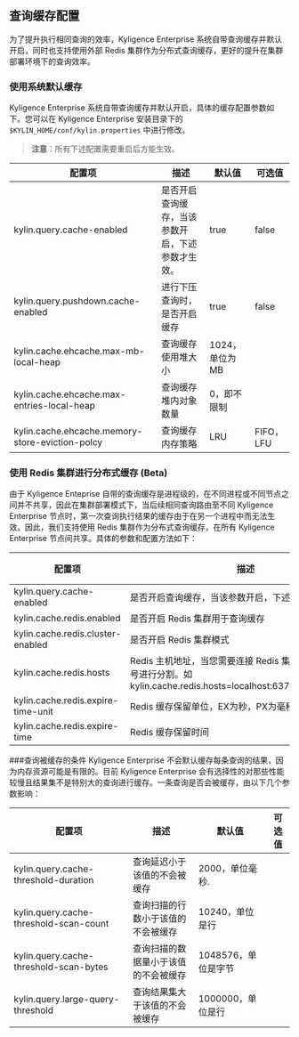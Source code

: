 ## 查询缓存配置

为了提升执行相同查询的效率，Kyligence Enterprise 系统自带查询缓存并默认开启，同时也支持使用外部 Redis 集群作为分布式查询缓存，更好的提升在集群部署环境下的查询效率。

### 使用系统默认缓存

Kyligence Enterprise 系统自带查询缓存并默认开启，具体的缓存配置参数如下。您可以在 Kyligence Enterprise 安装目录下的 `$KYLIN_HOME/conf/kylin.properties` 中进行修改。

> **注意**：所有下述配置需要重启后方能生效。

| 配置项                                          | 描述                                             | 默认值         | 可选值    |
| ----------------------------------------------- | ------------------------------------------------ | -------------- | --------- |
| kylin.query.cache-enabled                       | 是否开启查询缓存，当该参数开启，下述参数才生效。 | true           | false     |
| kylin.query.pushdown.cache-enabled              | 进行下压查询时，是否开启缓存                     | true           | false     |
| kylin.cache.ehcache.max-mb-local-heap           | 查询缓存使用堆大小                               | 1024，单位为MB |           |
| kylin.cache.ehcache.max-entries-local-heap      | 查询缓存堆内对象数量                             | 0，即不限制    |           |
| kylin.cache.ehcache.memory-store-eviction-polcy | 查询缓存内存策略                                 | LRU            | FIFO，LFU |

### 使用 Redis 集群进行分布式缓存 (Beta)

由于 Kyligence Enteprise 自带的查询缓存是进程级的，在不同进程或不同节点之间并不共享，因此在集群部署模式下，当后续相同查询路由至不同 Kyligence Enterprise 节点时，第一次查询执行结果的缓存由于在另一个进程中而无法生效。因此，我们支持使用 Redis 集群作为分布式查询缓存，在所有 Kyligence Enterprise 节点间共享。具体的参数和配置方法如下：

| 配置项                             | 描述                                                         | 默认值         | 可选值 |
| ---------------------------------- | ------------------------------------------------------------ | -------------- | ------ |
| kylin.query.cache-enabled          | 是否开启查询缓存，当该参数开启，下述参数才生效。             | true           | false  |
| kylin.cache.redis.enabled          | 是否开启 Redis 集群用于查询缓存                              | false          | true   |
| kylin.cache.redis.cluster-enabled  | 是否开启 Redis 集群模式                                      | false          | true   |
| kylin.cache.redis.hosts             | Redis 主机地址，当您需要连接 Redis 集群时，请使用逗号进行分割。如 kylin.cache.redis.hosts=localhost:6379,localhost:6380 | localhost:6379 |        |
| kylin.cache.redis.expire-time-unit | Redis 缓存保留单位，EX为秒，PX为毫秒                         | EX             | PX     |
| kylin.cache.redis.expire-time      | Redis 缓存保留时间                                           | 86400          |        |

###查询被缓存的条件
Kyligence Enterprise 不会默认缓存每条查询的结果，因为内存资源可能是有限的。目前 Kyligence Enterprise 会有选择性的对那些性能较慢且结果集不是特别大的查询进行缓存。一条查询是否会被缓存，由以下几个参数影响：

| 配置项                             | 描述                                                         | 默认值         | 可选值 |
| ---------------------------------- | ------------------------------------------------------------ | -------------- | ------ |
| kylin.query.cache-threshold-duration          | 查询延迟小于该值的不会被缓存 | 2000，单位毫秒.           |   |
| kylin.query.cache-threshold-scan-count          | 查询扫描的行数小于该值的不会被缓存 | 10240，单位是行           |   |
| kylin.query.cache-threshold-scan-bytes          | 查询扫描的数据量小于该值的不会被缓存 | 1048576，单位是字节           |   |
| kylin.query.large-query-threshold          | 查询结果集大于该值的不会被缓存 | 1000000，单位是行           |   |
